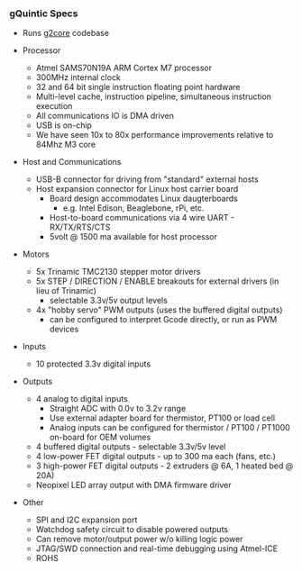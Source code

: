 
### gQuintic Specs
- Runs [g2core](https://github.com/synthetos/g2) codebase

- Processor
  - Atmel SAMS70N19A ARM Cortex M7 processor
  - 300MHz internal clock
  - 32 and 64 bit single instruction floating point hardware
  - Multi-level cache, instruction pipeline, simultaneous instruction execution
  - All communications IO is DMA driven
  - USB is on-chip
  - We have seen 10x to 80x performance improvements relative to 84Mhz M3 core

- Host and Communications
  - USB-B connector for driving from "standard" external hosts
  - Host expansion connector for Linux host carrier board
    - Board design accommodates Linux daugterboards 
      - e.g. Intel Edison, Beaglebone, rPi, etc.
    - Host-to-board communications via 4 wire UART - RX/TX/RTS/CTS
    - 5volt @ 1500 ma available for host processor

- Motors
  - 5x Trinamic TMC2130 stepper motor drivers
  - 5x STEP / DIRECTION / ENABLE breakouts for external drivers (in lieu of Trinamic)  
    - selectable 3.3v/5v output levels
  - 4x "hobby servo" PWM outputs (uses the buffered digital outputs)
    - can be configured to interpret Gcode directly, or run as PWM devices

- Inputs
  - 10 protected 3.3v digital inputs  

- Outputs
  - 4 analog to digital inputs 
    - Straight ADC with 0.0v to 3.2v range
    - Use external adapter board for thermistor, PT100 or load cell
    - Analog inputs can be configured for thermistor / PT100 / PT1000 on-board for OEM volumes 
  - 4 buffered digital outputs - selectable 3.3v/5v level
  - 4 low-power FET digital outputs - up to 300 ma each (fans, etc.)
  - 3 high-power FET digital outputs - 2 extruders @ 6A, 1 heated bed @ 20A)
  - Neopixel LED array output with DMA firmware driver

- Other
  - SPI and I2C expansion port
  - Watchdog safety circuit to disable powered outputs
  - Can remove motor/output power w/o killing logic power
  - JTAG/SWD connection and real-time debugging using Atmel-ICE
  - ROHS

